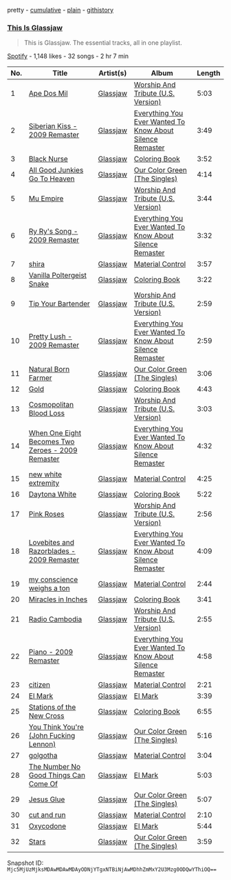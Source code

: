 pretty - [cumulative](/playlists/cumulative/37i9dQZF1DZ06evO4mMOIM.md) - [plain](/playlists/plain/37i9dQZF1DZ06evO4mMOIM) - [githistory](https://github.githistory.xyz/mackorone/spotify-playlist-archive/blob/main/playlists/plain/37i9dQZF1DZ06evO4mMOIM)

### [This Is Glassjaw](https://open.spotify.com/playlist/37i9dQZF1DZ06evO4mMOIM)

> This is Glassjaw\. The essential tracks, all in one playlist.

[Spotify](https://open.spotify.com/user/spotify) - 1,148 likes - 32 songs - 2 hr 7 min

| No. | Title | Artist(s) | Album | Length |
|---|---|---|---|---|
| 1 | [Ape Dos Mil](https://open.spotify.com/track/1IqKlSMBlwWF0kxY2fBstA) | [Glassjaw](https://open.spotify.com/artist/7nt6S4klYHg4I7Q4lTSmc0) | [Worship And Tribute \(U.S\. Version\)](https://open.spotify.com/album/0KeXHDwyfBUshx0c9AqjpT) | 5:03 |
| 2 | [Siberian Kiss \- 2009 Remaster](https://open.spotify.com/track/3g2F3buifPxmzFrIf0PMGm) | [Glassjaw](https://open.spotify.com/artist/7nt6S4klYHg4I7Q4lTSmc0) | [Everything You Ever Wanted To Know About Silence Remaster](https://open.spotify.com/album/1fUuTc7d6COMx8rR1qAmr8) | 3:49 |
| 3 | [Black Nurse](https://open.spotify.com/track/2kzRsFga0hQ3u6IbGo0VfY) | [Glassjaw](https://open.spotify.com/artist/7nt6S4klYHg4I7Q4lTSmc0) | [Coloring Book](https://open.spotify.com/album/2X1G1CjQbDTYVPHzmacsry) | 3:52 |
| 4 | [All Good Junkies Go To Heaven](https://open.spotify.com/track/34njTrFgZhw9t0NEMMVFkU) | [Glassjaw](https://open.spotify.com/artist/7nt6S4klYHg4I7Q4lTSmc0) | [Our Color Green \(The Singles\)](https://open.spotify.com/album/1GC93XfkXlBFNJ9MaLRmjH) | 4:14 |
| 5 | [Mu Empire](https://open.spotify.com/track/3yUebDgogzV36flxuyMoV0) | [Glassjaw](https://open.spotify.com/artist/7nt6S4klYHg4I7Q4lTSmc0) | [Worship And Tribute \(U.S\. Version\)](https://open.spotify.com/album/0KeXHDwyfBUshx0c9AqjpT) | 3:44 |
| 6 | [Ry Ry's Song \- 2009 Remaster](https://open.spotify.com/track/0FaL1Zoii3CVQtNx3QvDQ3) | [Glassjaw](https://open.spotify.com/artist/7nt6S4klYHg4I7Q4lTSmc0) | [Everything You Ever Wanted To Know About Silence Remaster](https://open.spotify.com/album/1fUuTc7d6COMx8rR1qAmr8) | 3:32 |
| 7 | [shira](https://open.spotify.com/track/0HykTfW0Y0FmjzEJuA7H8U) | [Glassjaw](https://open.spotify.com/artist/7nt6S4klYHg4I7Q4lTSmc0) | [Material Control](https://open.spotify.com/album/3Z9dDwHYs6mPAW2BHoT4JZ) | 3:57 |
| 8 | [Vanilla Poltergeist Snake](https://open.spotify.com/track/49DtpkyPIzyo4yJh02mxZQ) | [Glassjaw](https://open.spotify.com/artist/7nt6S4klYHg4I7Q4lTSmc0) | [Coloring Book](https://open.spotify.com/album/2X1G1CjQbDTYVPHzmacsry) | 3:22 |
| 9 | [Tip Your Bartender](https://open.spotify.com/track/5h1xoldxbnstLnslJ77rER) | [Glassjaw](https://open.spotify.com/artist/7nt6S4klYHg4I7Q4lTSmc0) | [Worship And Tribute \(U.S\. Version\)](https://open.spotify.com/album/0KeXHDwyfBUshx0c9AqjpT) | 2:59 |
| 10 | [Pretty Lush \- 2009 Remaster](https://open.spotify.com/track/0HKPTrnaJNfBl3NmPiEY9o) | [Glassjaw](https://open.spotify.com/artist/7nt6S4klYHg4I7Q4lTSmc0) | [Everything You Ever Wanted To Know About Silence Remaster](https://open.spotify.com/album/1fUuTc7d6COMx8rR1qAmr8) | 2:59 |
| 11 | [Natural Born Farmer](https://open.spotify.com/track/2CQ3jtUjKDeoik9rKqE0Zh) | [Glassjaw](https://open.spotify.com/artist/7nt6S4klYHg4I7Q4lTSmc0) | [Our Color Green \(The Singles\)](https://open.spotify.com/album/1GC93XfkXlBFNJ9MaLRmjH) | 3:06 |
| 12 | [Gold](https://open.spotify.com/track/1RwBjcl5kuSR7YAb6KudBj) | [Glassjaw](https://open.spotify.com/artist/7nt6S4klYHg4I7Q4lTSmc0) | [Coloring Book](https://open.spotify.com/album/2X1G1CjQbDTYVPHzmacsry) | 4:43 |
| 13 | [Cosmopolitan Blood Loss](https://open.spotify.com/track/4s85V8jg9bOfylFEaVLyqS) | [Glassjaw](https://open.spotify.com/artist/7nt6S4klYHg4I7Q4lTSmc0) | [Worship And Tribute \(U.S\. Version\)](https://open.spotify.com/album/0KeXHDwyfBUshx0c9AqjpT) | 3:03 |
| 14 | [When One Eight Becomes Two Zeroes \- 2009 Remaster](https://open.spotify.com/track/3bdJiWDQFunhHDp3JWpyG7) | [Glassjaw](https://open.spotify.com/artist/7nt6S4klYHg4I7Q4lTSmc0) | [Everything You Ever Wanted To Know About Silence Remaster](https://open.spotify.com/album/1fUuTc7d6COMx8rR1qAmr8) | 4:32 |
| 15 | [new white extremity](https://open.spotify.com/track/7behUBBwhex459VBTOH0wT) | [Glassjaw](https://open.spotify.com/artist/7nt6S4klYHg4I7Q4lTSmc0) | [Material Control](https://open.spotify.com/album/3Z9dDwHYs6mPAW2BHoT4JZ) | 4:25 |
| 16 | [Daytona White](https://open.spotify.com/track/5tFZsDPwf4WNkIxq5i18Od) | [Glassjaw](https://open.spotify.com/artist/7nt6S4klYHg4I7Q4lTSmc0) | [Coloring Book](https://open.spotify.com/album/2X1G1CjQbDTYVPHzmacsry) | 5:22 |
| 17 | [Pink Roses](https://open.spotify.com/track/7ipRGX3pS0a5SbGRfO95NF) | [Glassjaw](https://open.spotify.com/artist/7nt6S4klYHg4I7Q4lTSmc0) | [Worship And Tribute \(U.S\. Version\)](https://open.spotify.com/album/0KeXHDwyfBUshx0c9AqjpT) | 2:56 |
| 18 | [Lovebites and Razorblades \- 2009 Remaster](https://open.spotify.com/track/1QVIkU9GNUiIqciY2mJphl) | [Glassjaw](https://open.spotify.com/artist/7nt6S4klYHg4I7Q4lTSmc0) | [Everything You Ever Wanted To Know About Silence Remaster](https://open.spotify.com/album/1fUuTc7d6COMx8rR1qAmr8) | 4:09 |
| 19 | [my conscience weighs a ton](https://open.spotify.com/track/3QNDMB1kuF99oWG5aFKhYe) | [Glassjaw](https://open.spotify.com/artist/7nt6S4klYHg4I7Q4lTSmc0) | [Material Control](https://open.spotify.com/album/3Z9dDwHYs6mPAW2BHoT4JZ) | 2:44 |
| 20 | [Miracles in Inches](https://open.spotify.com/track/5JkaxviT0dFs9hbScnAPwX) | [Glassjaw](https://open.spotify.com/artist/7nt6S4klYHg4I7Q4lTSmc0) | [Coloring Book](https://open.spotify.com/album/2X1G1CjQbDTYVPHzmacsry) | 3:41 |
| 21 | [Radio Cambodia](https://open.spotify.com/track/4JCPOa3jBi4B5EEPxcGy59) | [Glassjaw](https://open.spotify.com/artist/7nt6S4klYHg4I7Q4lTSmc0) | [Worship And Tribute \(U.S\. Version\)](https://open.spotify.com/album/0KeXHDwyfBUshx0c9AqjpT) | 2:55 |
| 22 | [Piano \- 2009 Remaster](https://open.spotify.com/track/03SO85UVkV11h83YU8qJa5) | [Glassjaw](https://open.spotify.com/artist/7nt6S4klYHg4I7Q4lTSmc0) | [Everything You Ever Wanted To Know About Silence Remaster](https://open.spotify.com/album/1fUuTc7d6COMx8rR1qAmr8) | 4:58 |
| 23 | [citizen](https://open.spotify.com/track/5ou2Ve0jHZB3TBIFJN568a) | [Glassjaw](https://open.spotify.com/artist/7nt6S4klYHg4I7Q4lTSmc0) | [Material Control](https://open.spotify.com/album/3Z9dDwHYs6mPAW2BHoT4JZ) | 2:21 |
| 24 | [El Mark](https://open.spotify.com/track/6qzrABvo4DnUiDlg3nuJsf) | [Glassjaw](https://open.spotify.com/artist/7nt6S4klYHg4I7Q4lTSmc0) | [El Mark](https://open.spotify.com/album/2pfCN9kQcKaYADLWEYH9Sl) | 3:39 |
| 25 | [Stations of the New Cross](https://open.spotify.com/track/5O7oghNlSQe2DqLQejogQO) | [Glassjaw](https://open.spotify.com/artist/7nt6S4klYHg4I7Q4lTSmc0) | [Coloring Book](https://open.spotify.com/album/2X1G1CjQbDTYVPHzmacsry) | 6:55 |
| 26 | [You Think You're \(John Fucking Lennon\)](https://open.spotify.com/track/09VDpaucF3nSyTznLePzI7) | [Glassjaw](https://open.spotify.com/artist/7nt6S4klYHg4I7Q4lTSmc0) | [Our Color Green \(The Singles\)](https://open.spotify.com/album/1GC93XfkXlBFNJ9MaLRmjH) | 5:16 |
| 27 | [golgotha](https://open.spotify.com/track/4sZuIfdLBqNXSUuNaAhw5j) | [Glassjaw](https://open.spotify.com/artist/7nt6S4klYHg4I7Q4lTSmc0) | [Material Control](https://open.spotify.com/album/3Z9dDwHYs6mPAW2BHoT4JZ) | 3:04 |
| 28 | [The Number No Good Things Can Come Of](https://open.spotify.com/track/6dw1ALjnu29L8XrxTEvLg3) | [Glassjaw](https://open.spotify.com/artist/7nt6S4klYHg4I7Q4lTSmc0) | [El Mark](https://open.spotify.com/album/2pfCN9kQcKaYADLWEYH9Sl) | 5:03 |
| 29 | [Jesus Glue](https://open.spotify.com/track/1aLd9GXy4kOZzCJsyIfTZT) | [Glassjaw](https://open.spotify.com/artist/7nt6S4klYHg4I7Q4lTSmc0) | [Our Color Green \(The Singles\)](https://open.spotify.com/album/1GC93XfkXlBFNJ9MaLRmjH) | 5:07 |
| 30 | [cut and run](https://open.spotify.com/track/5Dz7SzbI0FMKyJ9Zcu9BWS) | [Glassjaw](https://open.spotify.com/artist/7nt6S4klYHg4I7Q4lTSmc0) | [Material Control](https://open.spotify.com/album/3Z9dDwHYs6mPAW2BHoT4JZ) | 2:10 |
| 31 | [Oxycodone](https://open.spotify.com/track/0wZqLhJhaAxlDr8tVvpj9O) | [Glassjaw](https://open.spotify.com/artist/7nt6S4klYHg4I7Q4lTSmc0) | [El Mark](https://open.spotify.com/album/2pfCN9kQcKaYADLWEYH9Sl) | 5:44 |
| 32 | [Stars](https://open.spotify.com/track/5CMBnOjkRa3KwVDPISztEl) | [Glassjaw](https://open.spotify.com/artist/7nt6S4klYHg4I7Q4lTSmc0) | [Our Color Green \(The Singles\)](https://open.spotify.com/album/1GC93XfkXlBFNJ9MaLRmjH) | 3:59 |

Snapshot ID: `Mjc5MjUzMjksMDAwMDAwMDAyODNjYTgxNTBiNjAwMDhhZmMxY2U3Mzg0ODQwYThiOQ==`
